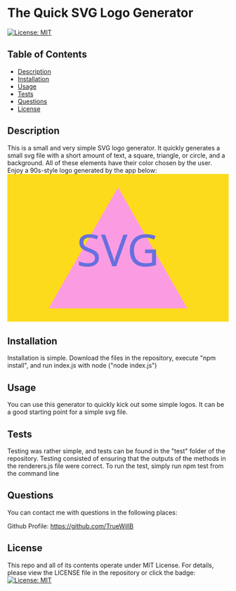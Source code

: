 # The Quick SVG Logo Generator

[![License: MIT](https://img.shields.io/badge/License-MIT-yellow.svg)](https://opensource.org/licenses/MIT)

## Table of Contents

- [Description](#description)
- [Installation](#installation)
- [Usage](#usage)
- [Tests](#tests)
- [Questions](#questions)
- [License](#license)

## Description

This is a small and very simple SVG logo generator. It quickly generates a small svg file with a short amount of text, a square, triangle, or circle, and a background. All of these elements have their color chosen by the user. Enjoy a 90s-style logo generated by the app below:<br>
![sample logo](./readMeAssets/sample.svg)

## Installation

Installation is simple. Download the files in the repository, execute "npm install", and run index.js with node ("node index.js")

## Usage

You can use this generator to quickly kick out some simple logos. It can be a good starting point for a simple svg file.

## Tests

Testing was rather simple, and tests can be found in the "test" folder of the repository. Testing consisted of ensuring that the outputs of the methods in the renderers.js file were correct. To run the test, simply run npm test from the command line

## Questions

You can contact me with questions in the following places:<br/>

Github Profile: https://github.com/TrueWillB<br/>

## License

This repo and all of its contents operate under MIT License. For details, please view the LICENSE file in the repository or click the badge: [![License: MIT](https://img.shields.io/badge/License-MIT-yellow.svg)](https://opensource.org/licenses/MIT)
